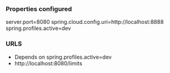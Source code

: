 ### Properties configured
server.port=8080
spring.cloud.config.uri=http://localhost:8888
spring.profiles.active=dev


### URLS
- Depends on spring.profiles.active=dev
- http://localhost:8080/limits


